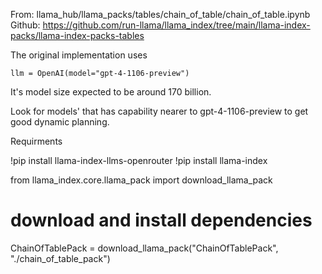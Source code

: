 From: llama_hub/llama_packs/tables/chain_of_table/chain_of_table.ipynb
Github: https://github.com/run-llama/llama_index/tree/main/llama-index-packs/llama-index-packs-tables

The original implementation uses 
```
llm = OpenAI(model="gpt-4-1106-preview")
```
It's model size expected to be around 170 billion.

Look for models' that has capability nearer to gpt-4-1106-preview to get good dynamic planning.

Requirments

!pip install llama-index-llms-openrouter
!pip install llama-index

from llama_index.core.llama_pack import download_llama_pack

# download and install dependencies
ChainOfTablePack = download_llama_pack("ChainOfTablePack", "./chain_of_table_pack")